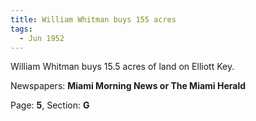 ```yaml
---  
title: William Whitman buys 155 acres  
tags:  
  - Jun 1952  
---  
```

  
William Whitman buys 15.5 acres of land on Elliott Key.  
  
Newspapers: **Miami Morning News or The Miami Herald**  
  
Page: **5**, Section: **G** 
